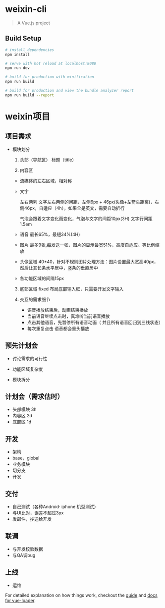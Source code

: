 # weixin-cli

> A Vue.js project

## Build Setup

``` bash
# install dependencies
npm install

# serve with hot reload at localhost:8080
npm run dev

# build for production with minification
npm run build

# build for production and view the bundle analyzer report
npm run build --report
```
# weixin项目
## 项目需求

  * 模块划分
    1. 头部（导航区）
       标题（title）

    2. 内容区

      * 流媒体的左右区域，相对称

      * 文字

        左右两列
        文字左右两侧的间距，左侧6px + 46px(头像+左箭头距离)，右侧46px，自适应（4h），如果全是英文，需要自动折行

        气泡会跟着文字变化而变化，气泡与文字的间距10px(3H)
        文字行间距1.5em

      * 语音
        最长65%，最短34%(4H)

      * 图片
          最多9张,每发送一张，图片的显示最宽51%，高度自适应。等比例缩放

      * 头像区域
          40*40，针对不规则图片处理方法：图片设置最大宽高40px，然后让其长条水平居中，竖条的垂直居中

      * 各功能区域的间隔15px

    3. 底部区域
      fixed 布局底部输入框，只需要开发文字输入



    4. 交互的需求细节

       * 语音播放结束后，动画结束播放
       * 当前语音继续点击时，真难听当前语音播放
       * 点击其他语音，先暂停所有语音动画（ 并且所有语音回归到三线状态）
       * 每次重复点击  语音都会重头播放



## 预先计划会

  * 讨论需求的可行性

  * 功能区域复杂度

  * 模块拆分

## 计划会（需求估时）

  * 头部模块 3h
  * 内容区 2d
  * 底部区 1d



## 开发
  * 架构
  * base，global
  * 业务模块
  * 切分支
  * 开发

## 交付
  * 自己测试（各种Android· iphone 机型测试）
  * 与UI比对，误差不超过3px
  * 发邮件，抄送给开发


## 联调
  * 与开发校验数据
  * 与QA调bug

## 上线
  * 运维

For detailed explanation on how things work, checkout the [guide](http://vuejs-templates.github.io/webpack/) and [docs for vue-loader](http://vuejs.github.io/vue-loader).
